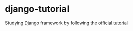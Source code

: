 # django-tutorial

Studying Django framework by following the [official tutorial](https://docs.djangoproject.com/en/5.1/intro/tutorial01/)